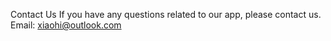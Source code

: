 Contact Us
If you have any questions related to our app, please contact us.
Email: xiaohi@outlook.com
